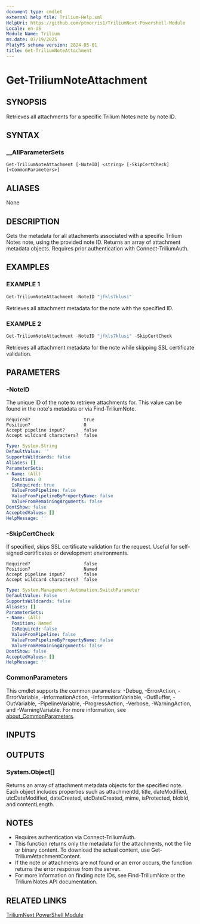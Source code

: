 ```yaml
---
document type: cmdlet
external help file: Trilium-Help.xml
HelpUri: https://github.com/ptmorris1/TriliumNext-Powershell-Module
Locale: en-US
Module Name: Trilium
ms.date: 07/19/2025
PlatyPS schema version: 2024-05-01
title: Get-TriliumNoteAttachment
---
```


# Get-TriliumNoteAttachment

## SYNOPSIS

Retrieves all attachments for a specific Trilium Notes note by note ID.

## SYNTAX

### __AllParameterSets

```
Get-TriliumNoteAttachment [-NoteID] <string> [-SkipCertCheck] [<CommonParameters>]
```

## ALIASES

None

## DESCRIPTION

Gets the metadata for all attachments associated with a specific Trilium Notes note, using the provided note ID.
Returns an array of attachment metadata objects.
Requires prior authentication with Connect-TriliumAuth.

## EXAMPLES

### EXAMPLE 1

```powershell
Get-TriliumNoteAttachment -NoteID "jfkls7klusi"
```

Retrieves all attachment metadata for the note with the specified ID.

### EXAMPLE 2

```powershell
Get-TriliumNoteAttachment -NoteID "jfkls7klusi" -SkipCertCheck
```

Retrieves all attachment metadata for the note while skipping SSL certificate validation.

## PARAMETERS

### -NoteID

The unique ID of the note to retrieve attachments for.
This value can be found in the note's metadata or via Find-TriliumNote.

    Required?                    true
    Position?                    0
    Accept pipeline input?       false
    Accept wildcard characters?  false

```yaml
Type: System.String
DefaultValue: ''
SupportsWildcards: false
Aliases: []
ParameterSets:
- Name: (All)
  Position: 0
  IsRequired: true
  ValueFromPipeline: false
  ValueFromPipelineByPropertyName: false
  ValueFromRemainingArguments: false
DontShow: false
AcceptedValues: []
HelpMessage: ''
```

### -SkipCertCheck

If specified, skips SSL certificate validation for the request.
Useful for self-signed certificates or development environments.

    Required?                    false
    Position?                    Named
    Accept pipeline input?       false
    Accept wildcard characters?  false

```yaml
Type: System.Management.Automation.SwitchParameter
DefaultValue: False
SupportsWildcards: false
Aliases: []
ParameterSets:
- Name: (All)
  Position: Named
  IsRequired: false
  ValueFromPipeline: false
  ValueFromPipelineByPropertyName: false
  ValueFromRemainingArguments: false
DontShow: false
AcceptedValues: []
HelpMessage: ''
```

### CommonParameters

This cmdlet supports the common parameters: -Debug, -ErrorAction, -ErrorVariable,
-InformationAction, -InformationVariable, -OutBuffer, -OutVariable, -PipelineVariable,
-ProgressAction, -Verbose, -WarningAction, and -WarningVariable. For more information, see
[about_CommonParameters](https://go.microsoft.com/fwlink/?LinkID=113216).

## INPUTS

## OUTPUTS

### System.Object[]

Returns an array of attachment metadata objects for the specified note. Each object includes properties such as attachmentId, title, dateModified, utcDateModified, dateCreated, utcDateCreated, mime, isProtected, blobId, and contentLength.

## NOTES

- Requires authentication via Connect-TriliumAuth.
- This function returns only the metadata for the attachments, not the file or binary content.
To download the actual content, use Get-TriliumAttachmentContent.
- If the note or attachments are not found or an error occurs, the function returns the error response from the server.
- For more information on finding note IDs, see Find-TriliumNote or the Trilium Notes API documentation.


## RELATED LINKS

[TriliumNext PowerShell Module](https://github.com/ptmorris1/TriliumNext-Powershell-Module)
